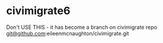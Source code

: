 civimigrate6
============

Don't USE THIS - it has become a branch on civimigrate repo
git@github.com:eileenmcnaughton/civimigrate.git
